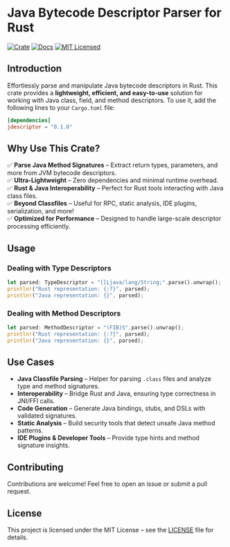 # Java Bytecode Descriptor Parser for Rust

[![Crate][crate-image]][crate-link]
[![Docs][docs-image]][docs-link]
[![MIT Licensed][license-mit-image]][license-mit-link]

## Introduction

Effortlessly parse and manipulate Java bytecode descriptors in Rust. 
This crate provides a **lightweight, efficient, and easy-to-use** solution for working with Java class, field, and method descriptors.
To use it, add the following lines to your `Cargo.toml` file:

```toml
[dependencies]
jdescriptor = "0.1.0"
```

## Why Use This Crate?
✅ **Parse Java Method Signatures** – Extract return types, parameters, and more from JVM bytecode descriptors.<br>
✅ **Ultra-Lightweight** – Zero dependencies and minimal runtime overhead.<br>
✅ **Rust & Java Interoperability** – Perfect for Rust tools interacting with Java class files.<br>
✅ **Beyond Classfiles** – Useful for RPC, static analysis, IDE plugins, serialization, and more!<br>
✅ **Optimized for Performance** – Designed to handle large-scale descriptor processing efficiently.

## Usage

### Dealing with Type Descriptors
```rust
let parsed: TypeDescriptor = "[[Ljava/lang/String;".parse().unwrap();
println!("Rust representation: {:?}", parsed);
println!("Java representation: {}", parsed);
```

### Dealing with Method Descriptors
```rust
let parsed: MethodDescriptor = "(FIB)S".parse().unwrap();
println!("Rust representation: {:?}", parsed);
println!("Java representation: {}", parsed);
```

## Use Cases
- **Java Classfile Parsing** – Helper for parsing `.class` files and analyze type and method signatures.
- **Interoperability** – Bridge Rust and Java, ensuring type correctness in JNI/FFI calls.
- **Code Generation** – Generate Java bindings, stubs, and DSLs with validated signatures.
- **Static Analysis** – Build security tools that detect unsafe Java method patterns.
- **IDE Plugins & Developer Tools** – Provide type hints and method signature insights.

## Contributing
Contributions are welcome! Feel free to open an issue or submit a pull request.

## License
This project is licensed under the MIT License – see the [LICENSE](LICENSE) file for details.

[//]: # (links)
[crate-image]: https://img.shields.io/crates/v/jdescriptor.svg
[crate-link]: https://crates.io/crates/jdescriptor
[docs-image]: https://docs.rs/jdescriptor/badge.svg
[docs-link]: https://docs.rs/jdescriptor
[license-mit-image]: https://img.shields.io/badge/license-MIT-blue.svg
[license-mit-link]: LICENSE
